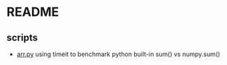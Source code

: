 README
======

## scripts

- [arr.py](./arr.py)
  using timeit to benchmark python built-in sum() vs numpy.sum()
